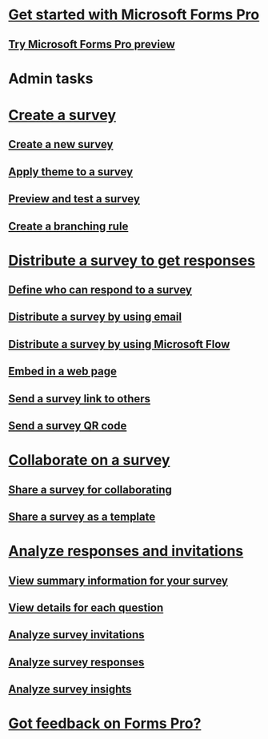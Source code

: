# [Get started with Microsoft Forms Pro](get-started-microsoft-forms-pro.md) 
## [Try Microsoft Forms Pro preview](try-preview.md) 

# Admin tasks 

# [Create a survey](create-survey.md)
## [Create a new survey](create-new-survey.md)
## [Apply theme to a survey](apply-theme.md)  
## [Preview and test a survey](preview-and-test-survey.md) 
## [Create a branching rule](create-branching-rule.md) 

# [Distribute a survey to get responses](distribute-survey.md)  
## [Define who can respond to a survey](define-who-can-respond-to-survey.md)  
## [Distribute a survey by using email](distribute-survey-email.md)  
## [Distribute a survey by using Microsoft Flow](distribute-survey-microsoft-flow.md)  
## [Embed in a web page](embed-in-web-page.md)  
## [Send a survey link to others](send-survey-link.md)  
## [Send a survey QR code](send-survey-qrcode.md)  

# [Collaborate on a survey](collaborate-on-survey.md)  
## [Share a survey for collaborating](share-a-survey-collaborate.md)  
## [Share a survey as a template](share-a-survey-template.md)  

# [Analyze responses and invitations](analyze-responses-invites.md)  
## [View summary information for your survey](view-summary-information.md)  
## [View details for each question](view-details-each-question.md)  
## [Analyze survey invitations](analyze-survey-invitations.md)  
## [Analyze survey responses](analyze-survey-responses.md)  
## [Analyze survey insights](analyze-survey-insights.md)  

# [Got feedback on Forms Pro?](got-feedback-on-forms-pro.md) 

